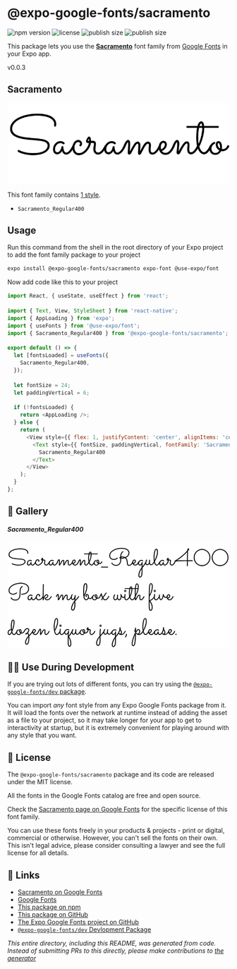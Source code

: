 # @expo-google-fonts/sacramento

![npm version](https://flat.badgen.net/npm/v/@expo-google-fonts/sacramento)
![license](https://flat.badgen.net/github/license/expo/google-fonts)
![publish size](https://flat.badgen.net/packagephobia/install/@expo-google-fonts/sacramento)
![publish size](https://flat.badgen.net/packagephobia/publish/@expo-google-fonts/sacramento)

This package lets you use the [**Sacramento**](https://fonts.google.com/specimen/Sacramento) font family from [Google Fonts](https://fonts.google.com/) in your Expo app.

v0.0.3

## Sacramento

![Sacramento](./font-family.png)

This font family contains [1 style](#-gallery).

- `Sacramento_Regular400`

## Usage

Run this command from the shell in the root directory of your Expo project to add the font family package to your project
```sh
expo install @expo-google-fonts/sacramento expo-font @use-expo/font
```

Now add code like this to your project
```js
import React, { useState, useEffect } from 'react';

import { Text, View, StyleSheet } from 'react-native';
import { AppLoading } from 'expo';
import { useFonts } from '@use-expo/font';
import { Sacramento_Regular400 } from '@expo-google-fonts/sacramento';

export default () => {
  let [fontsLoaded] = useFonts({
    Sacramento_Regular400,
  });

  let fontSize = 24;
  let paddingVertical = 6;

  if (!fontsLoaded) {
    return <AppLoading />;
  } else {
    return (
      <View style={{ flex: 1, justifyContent: 'center', alignItems: 'center' }}>
        <Text style={{ fontSize, paddingVertical, fontFamily: 'Sacramento_Regular400' }}>
          Sacramento_Regular400
        </Text>
      </View>
    );
  }
};

```

## 🔡 Gallery

##### Sacramento_Regular400
![Sacramento_Regular400](./3063956ef6275e1b23cf8ab5ce022e853414c069af3d200d3cdad4924c5f6eb5.ttf.png)


## 👩‍💻 Use During Development

If you are trying out lots of different fonts, you can try using the [`@expo-google-fonts/dev` package](https://github.com/expo/google-fonts/tree/master/font-packages/dev#readme).

You can import *any* font style from any Expo Google Fonts package from it. It will load the fonts
over the network at runtime instead of adding the asset as a file to your project, so it may take longer
for your app to get to interactivity at startup, but it is extremely convenient
for playing around with any style that you want.

## 📖 License

The `@expo-google-fonts/sacramento` package and its code are released under the MIT license.

All the fonts in the Google Fonts catalog are free and open source.

Check the [Sacramento page on Google Fonts](https://fonts.google.com/specimen/Sacramento) for the specific license of this font family.

You can use these fonts freely in your products & projects - print or digital, commercial or otherwise. However, you can't sell the fonts on their own. This isn't legal advice, please consider consulting a lawyer and see the full license for all details.

## 🔗 Links

- [Sacramento on Google Fonts](https://fonts.google.com/specimen/Sacramento)
- [Google Fonts](https://fonts.google.com/)
- [This package on npm](https://www.npmjs.com/package/@expo-google-fonts/sacramento)
- [This package on GitHub](https://github.com/expo/google-fonts/tree/master/font-packages/sacramento)
- [The Expo Google Fonts project on GitHub](https://github.com/expo/google-fonts)
- [`@expo-google-fonts/dev` Devlopment Package](https://github.com/expo/google-fonts/tree/master/font-packages/dev)


*This entire directory, including this README, was generated from code. Instead of submitting PRs to this directly, please make contributions to [the generator](https://github.com/expo/google-fonts/tree/master/packages/generator)*
